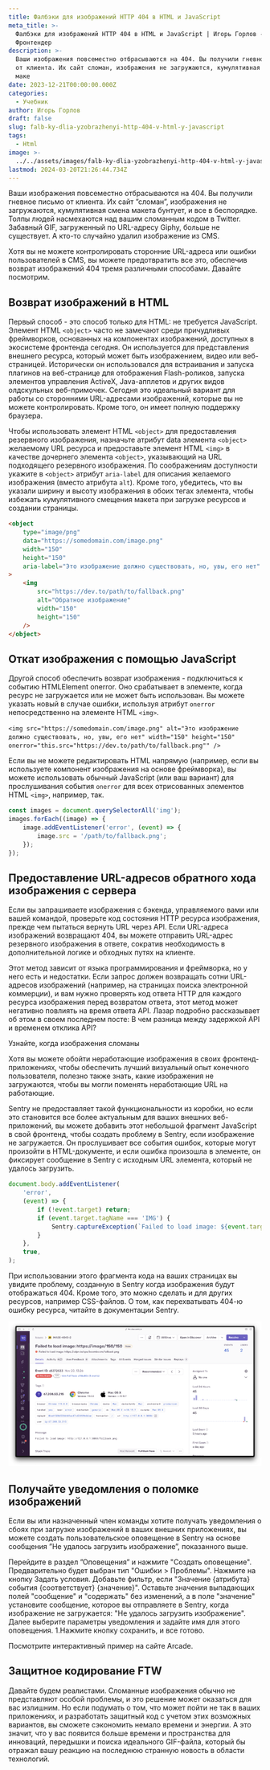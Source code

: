 ```yaml
---
title: Фалбэки для изображений HTTP 404 в HTML и JavaScript
meta_title: >-
  Фалбэки для изображений HTTP 404 в HTML и JavaScript | Игорь Горлов -
  Фронтeндер
description: >-
  Ваши изображения повсеместно отбрасываются на 404. Вы получили гневное письмо
  от клиента. Их сайт сломан, изображения не загружаются, кумулятивная смена
  маке
date: 2023-12-21T00:00:00.000Z
categories:
  - Учебник
author: Игорь Горлов
draft: false
slug: falb-ky-dlia-yzobrazhenyi-http-404-v-html-y-javascript
tags:
  - Html
image: >-
  ../../assets/images/falb-ky-dlia-yzobrazhenyi-http-404-v-html-y-javascript-Dec-21-2023.avif
lastmod: 2024-03-20T21:26:44.734Z
---
```


Ваши изображения повсеместно отбрасываются на 404. Вы получили гневное письмо от клиента. Их сайт ”сломан”, изображения не загружаются, кумулятивная смена макета бунтует, и все в беспорядке. Толпы людей насмехаются над вашим сломанным кодом в Twitter. Забавный GIF, загруженный по URL-адресу Giphy, больше не существует. А кто-то случайно удалил изображение из CMS.

Хотя вы не можете контролировать сторонние URL-адреса или ошибки пользователей в CMS, вы можете предотвратить все это, обеспечив возврат изображений 404 тремя различными способами. Давайте посмотрим.

## Возврат изображений в HTML

Первый способ - это способ только для HTML: не требуется JavaScript. Элемент HTML `<object>` часто не замечают среди причудливых фреймворков, основанных на компонентах изображений, доступных в экосистеме фронтенда сегодня. Он используется для представления внешнего ресурса, который может быть изображением, видео или веб-страницей. Исторически он использовался для встраивания и запуска плагинов на веб-странице для отображения Flash-роликов, запуска элементов управления ActiveX, Java-апплетов и других видов олдскульных веб-примочек. Сегодня это идеальный вариант для работы со сторонними URL-адресами изображений, которые вы не можете контролировать. Кроме того, он имеет полную поддержку браузера.

Чтобы использовать элемент HTML `<object>` для предоставления резервного изображения, назначьте атрибут data элемента `<object>` желаемому URL ресурса и предоставьте элемент HTML `<img>` в качестве дочернего элемента `<object>`, указывающий на URL подходящего резервного изображения. По соображениям доступности укажите в `<object>` атрибут `aria-label` для описания желаемого изображения (вместо атрибута `alt`). Кроме того, убедитесь, что вы указали ширину и высоту изображения в обоих тегах элемента, чтобы избежать кумулятивного смещения макета при загрузке ресурсов и создании страницы.

```html
<object
	type="image/png"
	data="https://somedomain.com/image.png"
	width="150"
	height="150"
	aria-label="Это изображение должно существовать, но, увы, его нет"
>
	<img
		src="https://dev.to/path/to/fallback.png"
		alt="Обратное изображение"
		width="150"
		height="150"
	/>
</object>
```

## Откат изображения с помощью JavaScript

Другой способ обеспечить возврат изображения - подключиться к событию HTMLElement onerror. Оно срабатывает в элементе, когда ресурс не загружается или не может быть использован. Вы можете указать новый в случае ошибки, используя атрибут `onerror` непосредственно на элементе HTML `<img>`.

`<img src="https://somedomain.com/image.png" alt="Это изображение должно существовать, но, увы, его нет" width="150" height="150" onerror="this.src="https://dev.to/path/to/fallback.png"" />`

Если вы не можете редактировать HTML напрямую (например, если вы используете компонент изображения на основе фреймворка), вы можете использовать обычный JavaScript (или ваш вариант) для прослушивания события `onerror` для всех отрисованных элементов HTML `<img>`, например, так.

```js
const images = document.querySelectorAll('img');
images.forEach((image) => {
	image.addEventListener('error', (event) => {
		image.src = '/path/to/fallback.png';
	});
});
```

## Предоставление URL-адресов обратного хода изображения с сервера

Если вы запрашиваете изображения с бэкенда, управляемого вами или вашей командой, проверьте код состояния HTTP ресурса изображения, прежде чем пытаться вернуть URL через API. Если URL-адреса изображений возвращают 404, вы можете отправить URL-адрес резервного изображения в ответе, сократив необходимость в дополнительной логике и обходных путях на клиенте.

Этот метод зависит от языка программирования и фреймворка, но у него есть и недостатки. Если запрос должен возвращать сотни URL-адресов изображений (например, на страницах поиска электронной коммерции), и вам нужно проверять код ответа HTTP для каждого ресурса изображения перед возвратом ответа, этот метод может негативно повлиять на время ответа API. Лазар подробно рассказывает об этом в своем последнем посте: В чем разница между задержкой API и временем отклика API?

Узнайте, когда изображения сломаны

Хотя вы можете обойти неработающие изображения в своих фронтенд-приложениях, чтобы обеспечить лучший визуальный опыт конечного пользователя, полезно также знать, какие изображения не загружаются, чтобы вы могли поменять неработающие URL на работающие.

Sentry не предоставляет такой функциональности из коробки, но если это становится все более актуальным для ваших внешних веб-приложений, вы можете добавить этот небольшой фрагмент JavaScript в свой фронтенд, чтобы создать проблему в Sentry, если изображение не загружается. Он прослушивает все события ошибок, которые могут произойти в HTML-документе, и если ошибка произошла в элементе, он фиксирует сообщение в Sentry с исходным URL элемента, который не удалось загрузить.

```js
document.body.addEventListener(
	'error',
	(event) => {
		if (!event.target) return;
		if (event.target.tagName === 'IMG') {
			Sentry.captureException(`Failed to load image: ${event.target.src}`, 'warning');
		}
	},
	true,
);
```

При использовании этого фрагмента кода на ваших страницах вы увидите проблему, созданную в Sentry когда изображения будут отображаться 404. Кроме того, это можно сделать и для других ресурсов, например CSS-файлов. О том, как перехватывать 404-ю ошибку ресурса, читайте в документации Sentry.

![p7mn09nxb0bbfrvnw4wm.png](../../assets/images/p7mn09nxb0bbfrvnw4wm.png)

## Получайте уведомления о поломке изображений

Если вы или назначенный член команды хотите получать уведомления о сбоях при загрузке изображений в ваших внешних приложениях, вы можете создать пользовательское оповещение в Sentry на основе сообщения ”Не удалось загрузить изображение”, показанного выше.

Перейдите в раздел ”Оповещения” и нажмите "Создать оповещение". Предварительно будет выбран тип "Ошибки > Проблемы". Нажмите на кнопку Задать условия. Добавьте фильтр, если "Значение {атрибута} события {соответствует} {значение}". Оставьте значения выпадающих полей "сообщение" и "содержать" без изменений, а в поле "значение" установите сообщение, которое вы отправляете в Sentry, когда изображение не загружается: "Не удалось загрузить изображение". Далее выберите параметры уведомления и задайте имя для этого оповещения. 1.Нажмите кнопку сохранить, и все готово.

Посмотрите интерактивный пример на сайте Arcade.

## Защитное кодирование FTW

Давайте будем реалистами. Сломанные изображения обычно не представляют особой проблемы, и это решение может оказаться для вас излишним. Но если подумать о том, что может пойти не так в ваших приложениях, и разработать защитный код с учетом этих возможных вариантов, вы сможете сэкономить немало времени и энергии. А это значит, что у вас появится больше времени и пространства для инноваций, передышки и поиска идеального GIF-файла, который бы отражал вашу реакцию на последнюю странную новость в области технологий.
